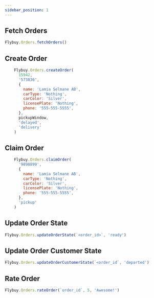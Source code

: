 ```yaml
---
sidebar_position: 1
---
```


## Fetch Orders

```jsx
Flybuy.Orders.fetchOrders()
```

## Create Order

```jsx
    Flybuy.Orders.createOrder(
      15942,
      '573836',
      {
        name: 'Lamia Selmane AB',
        carType: 'Nothing',
        carColor: 'Silver',
        licensePlate: 'Nothing',
        phone: '555-555-5555',
      },
      pickupWindow,
      'delayed',
      'delivery'
    )
```

## Claim Order

```jsx
    Flybuy.Orders.claimOrder(
      '9898899',
      {
        name: 'Lamia Selmane AB',
        carType: 'Nothing',
        carColor: 'Silver',
        licensePlate: 'Nothing',
        phone: '555-555-5555',
      },
      'pickup'
    )
```

## Update Order State

```jsx
Flybuy.Orders.updateOrderState(`<order_id>`, 'ready')
```

## Update Order Customer State

```jsx
Flybuy.Orders.updateOrderCustomerState(`<order_id`, 'departed')
```

## Rate Order

```jsx
Flybuy.Orders.rateOrder(`order_id`, 5, 'Awesome!')
```